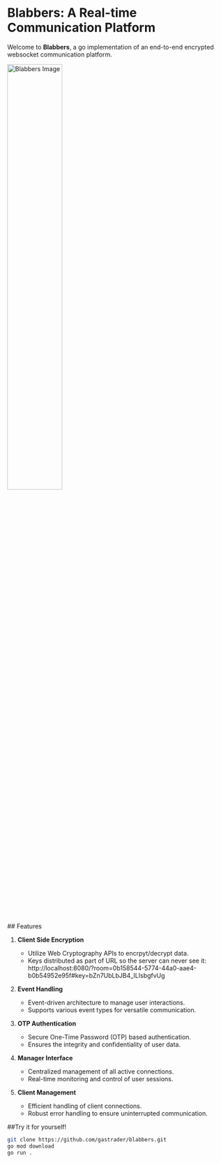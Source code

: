 # Blabbers: A Real-time Communication Platform

Welcome to **Blabbers**, a go implementation of an end-to-end encrypted websocket communication platform.
<div>
   <img src="https://github.com/gastrader/blabbers/assets/37260212/f336cbf3-a85b-47ac-ba18-f2b2d8f5ed80" alt="Blabbers Image" style="width: 50%;">
</div>

<br>
## Features

1. **Client Side Encryption**
   - Utilize Web Cryptography APIs to encrpyt/decrypt data.
   - Keys distributed as part of URL so the server can never see it: <br>
     http://localhost:8080/?room=0b158544-5774-44a0-aae4-b0b54952e95f#key=bZn7UbLbJB4_ILIsbgfvUg

2. **Event Handling**
   - Event-driven architecture to manage user interactions.
   - Supports various event types for versatile communication.

3. **OTP Authentication**
   - Secure One-Time Password (OTP) based authentication.
   - Ensures the integrity and confidentiality of user data.

4. **Manager Interface**
   - Centralized management of all active connections.
   - Real-time monitoring and control of user sessions.

5. **Client Management**
   - Efficient handling of client connections.
   - Robust error handling to ensure uninterrupted communication.
     
##Try it for yourself!

```bash
git clone https://github.com/gastrader/blabbers.git
go mod download
go run .



